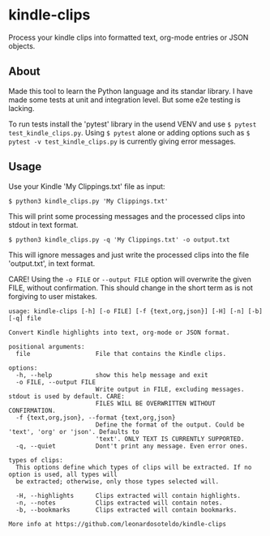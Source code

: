 # kindle-clips

Process your kindle clips into formatted text, org-mode entries or JSON objects.

## About

Made this tool to learn the Python language and its standar library. I have made
some tests at unit and integration level. But some e2e testing is lacking.

To run tests install the 'pytest' library in the usend VENV and use `$ pytest
test_kindle_clips.py`. Using `$ pytest` alone or adding options such as `$
pytest -v test_kindle_clips.py` is currently giving error messages.

## Usage

Use your Kindle 'My Clippings.txt' file as input:

`$ python3 kindle_clips.py 'My Clippings.txt'`

This will print some processing messages and the processed clips into stdout in
text format.

`$ python3 kindle_clips.py -q 'My Clippings.txt' -o output.txt`

This will ignore messages and just write the processed clips into the file
'output.txt', in text format.

CARE! Using the `-o FILE` or `--output FILE` option will overwrite the given
FILE, without confirmation. This should change in the short term as is not
forgiving to user mistakes.

```
usage: kindle-clips [-h] [-o FILE] [-f {text,org,json}] [-H] [-n] [-b] [-q] file

Convert Kindle highlights into text, org-mode or JSON format.

positional arguments:
  file                  File that contains the Kindle clips.

options:
  -h, --help            show this help message and exit
  -o FILE, --output FILE
                        Write output in FILE, excluding messages. stdout is used by default. CARE:
                        FILES WILL BE OVERWRITTEN WITHOUT CONFIRMATION.
  -f {text,org,json}, --format {text,org,json}
                        Define the format of the output. Could be 'text', 'org' or 'json'. Defaults to
                        'text'. ONLY TEXT IS CURRENTLY SUPPORTED.
  -q, --quiet           Dont't print any message. Even error ones.

types of clips:
  This options define which types of clips will be extracted. If no option is used, all types will
  be extracted; otherwise, only those types selected will.

  -H, --highlights      Clips extracted will contain highlights.
  -n, --notes           Clips extracted will contain notes.
  -b, --bookmarks       Clips extracted will contain bookmarks.

More info at https://github.com/leonardosoteldo/kindle-clips
```
